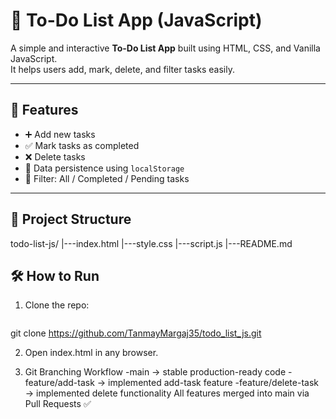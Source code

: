 # 📝 To-Do List App (JavaScript)

A simple and interactive **To-Do List App** built using HTML, CSS, and Vanilla JavaScript.  
It helps users add, mark, delete, and filter tasks easily.  

---

## 🚀 Features
- ➕ Add new tasks
- ✅ Mark tasks as completed
- ❌ Delete tasks
- 💾 Data persistence using `localStorage`
- 🔎 Filter: All / Completed / Pending tasks

---

## 📂 Project Structure
todo-list-js/
|---index.html
|---style.css
|---script.js
|---README.md

## 🛠️ How to Run
1. Clone the repo:
   ```bash
  git clone https://github.com/TanmayMargaj35/todo_list_js.git

2. Open index.html in any browser.

3. Git Branching Workflow
    -main → stable production-ready code
    -feature/add-task → implemented add-task feature
    -feature/delete-task → implemented delete functionality
All features merged into main via Pull Requests ✅